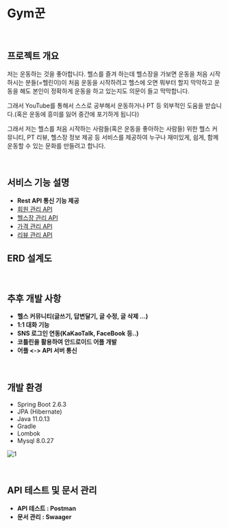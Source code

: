 # Gym꾼
 <br>

<h2>프로젝트 개요</h2>

 저는 운동하는 것을 좋아합니다. 헬스를 즐겨 하는데 헬스장을 가보면 운동을 처음 시작하시는 분들(=헬린이)이 처음 운동을 시작하려고 헬스에 오면 뭐부터 할지 막막하고 운동을 해도 본인이 정확하게 운동을 하고 있는지도 의문이 들고 막막합니다.

그래서 YouTube를 통해서 스스로 공부해서 운동하거나 PT 등 외부적인 도움을 받습니다.(혹은 운동에 흥미를 잃어 중간에 포기하게 됩니다)

그래서 저는 헬스를 처음 시작하는 사람들(혹은 운동을 좋아하는 사람들) 위한 헬스 커뮤니티, PT 리뷰, 헬스장 정보 제공 등 서비스를 제공하여 누구나 재미있게, 쉽게, 함께 운동할 수 있는 문화를 만들려고 합니다.


<br>

<h2>서비스 기능 설명</h2>

- <Strong>Rest API 통신 기능 제공</Strong>
- [회원 관리 API](https://github.com/underdarks/real_pt/blob/main/doc/member/doc.md)
- [헬스장 관리 API](https://github.com/underdarks/real_pt/blob/main/doc/gym/doc.md)
- [가격 관리 API](https://github.com/underdarks/real_pt/blob/main/doc/price/doc.md)
- [리뷰 관리 API](https://github.com/underdarks/real_pt/blob/main/doc/review/doc.md)


<h2>ERD 설계도</h2>


<br>
<h2>추후 개발 사항</h2>

- <Strong>헬스 커뮤니티(글쓰기, 답변달기, 글 수정, 글 삭제 ...)</Strong>
- <Strong>1:1 대화 기능</Strong>
- <Strong>SNS 로그인 연동(KaKaoTalk, FaceBook 등..)</Strong>
- <Strong>코틀린을 활용하여 안드로이드 어플 개발</Strong>
- <Strong>어플 <-> API 서버 통신</Strong>

  
<br>

<h2>개발 환경</h2>

- Spring Boot 2.6.3
- JPA (Hibernate)
- Java 11.0.13
- Gradle 
- Lombok
- Mysql 8.0.27

![1](https://user-images.githubusercontent.com/41244406/159150270-39c95cdd-b8a3-4f66-9337-2bd713663447.PNG)

<br>

<h2>API 테스트 및 문서 관리 </h2>

- <Strong>API 테스트 : Postman</Strong>
- <Strong>문서 관리 : Swaager</Strong>



